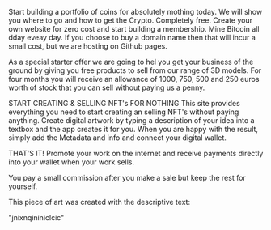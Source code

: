 Start building a portfolio of coins for absolutely mothing today. We will show you where to go and how to get the Crypto. Completely free.
Create your own website for zero cost and start building a membership. Mine Bitcoin all dday eveay day. If you choose to buy a domain name
then that will incur a small cost, but we are hosting on Github pages.

As a special starter offer we are going to hel you get your business of the ground by giving you free products to sell from our range of 3D models.
For four months you will receive an allowance of 1000, 750, 500 and 250 euros worth of 
stock that you can sell without paying us a penny.

START CREATING & SELLING NFT's FOR NOTHING
This site provides everything you need to start creating an selling NFT's without paying anything.
Create digital artwork by typing a description of your idea into a textbox and the app creates it for you.
When you are happy with the result, simply add the Metadata and info and connect your digital wallet.

THAT'S IT! Promote your work on the internet and receive payments directly into your wallet when your work sells.

You pay a small commission after you make a sale but keep the rest for yourself.


This piece of art was created with the descriptive text:

"jnixnqininiclcic"
